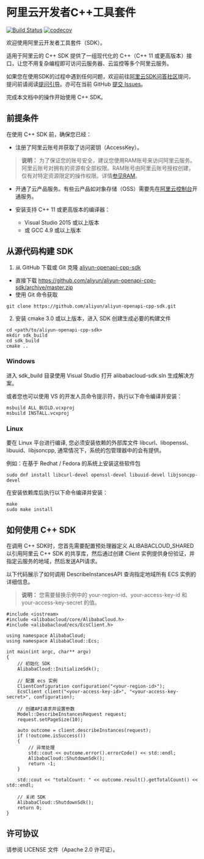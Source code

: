 # 阿里云开发者C++工具套件

[![Build Status](https://travis-ci.org/aliyun/aliyun-openapi-cpp-sdk.svg?branch=master)](https://travis-ci.org/aliyun/aliyun-openapi-cpp-sdk)
[![codecov](https://codecov.io/gh/aliyun/aliyun-openapi-cpp-sdk/branch/master/graph/badge.svg)](https://codecov.io/gh/aliyun/aliyun-openapi-cpp-sdk)

欢迎使用阿里云开发者工具套件（SDK）。

适用于阿里云的 C++ SDK 提供了一组现代化的 C++（C++ 11 或更高版本）接口，让您不用复杂编程即可访问云服务器、云监控等多个阿里云服务。

如果您在使用SDK的过程中遇到任何问题，欢迎前往[阿里云SDK问答社区](https://yq.aliyun.com/tags/type_ask-tagid_23350)提问，提问前请阅读[提问引导](https://help.aliyun.com/document_detail/93957.html)。亦可在当前 GitHub [提交 Issues](https://github.com/aliyun/aliyun-openapi-cpp-sdk/issues/new)。

完成本文档中的操作开始使用 C++ SDK。

## 前提条件

在使用 C++ SDK 前，确保您已经：

* 注册了阿里云账号并获取了访问密钥（AccessKey）。

> **说明：** 为了保证您的账号安全，建议您使用RAM账号来访问阿里云服务。阿里云账号对拥有的资源有全部权限。RAM账号由阿里云账号授权创建，仅有对特定资源限定的操作权限。详情[参见RAM](https://help.aliyun.com/document_detail/28647.html)。

* 开通了云产品服务。有些云产品如对象存储（OSS）需要先在[阿里云控制台](https://home.console.aliyun.com)开通服务。

* 安装支持 C++ 11 或更高版本的编译器：
	* Visual Studio 2015 或以上版本
	* 或 GCC 4.9 或以上版本

## 从源代码构建 SDK

1. 从 GitHub 下载或 Git 克隆 [aliyun-openapi-cpp-sdk](https://github.com/aliyun/aliyun-openapi-cpp-sdk)

* 直接下载 https://github.com/aliyun/aliyun-openapi-cpp-sdk/archive/master.zip
* 使用 Git 命令获取

```
git clone https://github.com/aliyun/aliyun-openapi-cpp-sdk.git
```

2. 安装 cmake 3.0 或以上版本，进入 SDK 创建生成必要的构建文件

```
cd <path/to/aliyun-openapi-cpp-sdk>
mkdir sdk_build
cd sdk_build
cmake ..
```

### Windows

进入 sdk_build 目录使用 Visual Studio 打开 alibabacloud-sdk.sln 生成解决方案。

或者您也可以使用 VS 的开发人员命令提示符，执行以下命令编译并安装：

```
msbuild ALL_BUILD.vcxproj
msbuild INSTALL.vcxproj
```

### Linux

要在 Linux 平台进行编译, 您必须安装依赖的外部库文件 libcurl、libopenssl、libuuid、libjsoncpp, 通常情况下，系统的包管理器中的会有提供。

例如：在基于 Redhat / Fedora 的系统上安装这些软件包

```
sudo dnf install libcurl-devel openssl-devel libuuid-devel libjsoncpp-devel
```

在安装依赖库后执行以下命令编译并安装：

```
make
sudo make install
```

## 如何使用 C++ SDK

在调用 C++ SDK时，您首先需要配置预处理器定义 ALIBABACLOUD_SHARED 以引用阿里云 C++ SDK 的共享库，然后通过创建 Client 实例提供身份验证，并指定云服务的地域，然后发送API请求。

以下代码展示了如何调用 DescribeInstancesAPI 查询指定地域所有 ECS 实例的详细信息。

> **说明：** 您需要替换示例中的 your-region-id、your-access-key-id 和 your-access-key-secret 的值。

```
#include <iostream>
#include <alibabacloud/core/AlibabaCloud.h>
#include <alibabacloud/ecs/EcsClient.h>

using namespace AlibabaCloud;
using namespace AlibabaCloud::Ecs;

int main(int argc, char** argv)
{
	// 初始化 SDK
	AlibabaCloud::InitializeSdk();

	// 配置 ecs 实例
	ClientConfiguration configuration("<your-region-id>");
	EcsClient client("<your-access-key-id>", "<your-access-key-secret>", configuration);

	// 创建API请求并设置参数
	Model::DescribeInstancesRequest request;
	request.setPageSize(10);

	auto outcome = client.describeInstances(request);
	if (!outcome.isSuccess())
	{
		// 异常处理
		std::cout << outcome.error().errorCode() << std::endl;
		AlibabaCloud::ShutdownSdk();
		return -1;
	}

	std::cout << "totalCount: " << outcome.result().getTotalCount() << std::endl;

	// 关闭 SDK
	AlibabaCloud::ShutdownSdk();
	return 0;
}
```

## 许可协议
请参阅 LICENSE 文件（Apache 2.0 许可证）。
